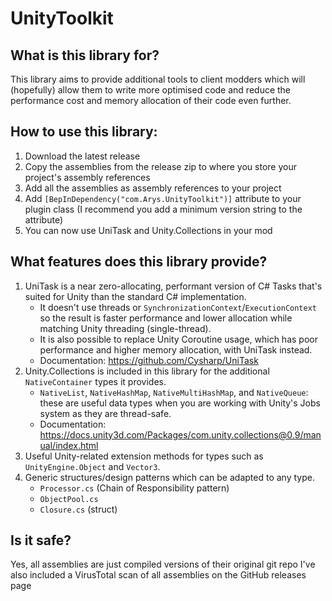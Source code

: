 # UnityToolkit

## What is this library for?

This library aims to provide additional tools to client modders which will (hopefully) allow them to write more optimised code
and reduce the performance cost and memory allocation of their code even further.

## How to use this library:

1. Download the latest release
2. Copy the assemblies from the release zip to where you store your project's assembly references
3. Add all the assemblies as assembly references to your project
4. Add `[BepInDependency("com.Arys.UnityToolkit")]` attribute to your plugin class (I recommend you add a minimum version string to the attribute)
5. You can now use UniTask and Unity.Collections in your mod

## What features does this library provide?

1. UniTask is a near zero-allocating, performant version of C# Tasks that's suited for Unity than the standard C# implementation.
   - It doesn't use threads or `SynchronizationContext`/`ExecutionContext` so the result is faster performance and lower allocation while matching Unity threading (single-thread).
   - It is also possible to replace Unity Coroutine usage, which has poor performance and higher memory allocation, with UniTask instead.
   - Documentation: https://github.com/Cysharp/UniTask
2. Unity.Collections is included in this library for the additional `NativeContainer` types it provides.
   - `NativeList`, `NativeHashMap`, `NativeMultiHashMap`, and `NativeQueue`: these are useful data types when you are working with Unity's Jobs system as they are thread-safe.
   - Documentation: https://docs.unity3d.com/Packages/com.unity.collections@0.9/manual/index.html
3. Useful Unity-related extension methods for types such as `UnityEngine.Object` and `Vector3`.
4. Generic structures/design patterns which can be adapted to any type.
   - `Processor.cs` (Chain of Responsibility pattern)
   - `ObjectPool.cs`
   - `Closure.cs` (struct)

## Is it safe?

Yes, all assemblies are just compiled versions of their original git repo
I've also included a VirusTotal scan of all assemblies on the GitHub releases page
